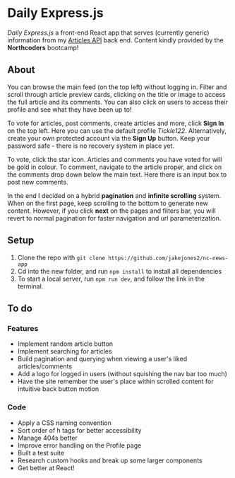 # Daily Express.js

_Daily Express.js_ a front-end React app that serves (currently generic) information from my [Articles API](https://github.com/jakejones2/articles-api) back end. Content kindly provided by the **Northcoders** bootcamp!

## About

You can browse the main feed (on the top left) without logging in. Filter and scroll through article preview cards, clicking on the title or image to access the full article and its comments. You can also click on users to access their profile and see what they have been up to!

To vote for articles, post comments, create articles and more, click **Sign In** on the top left. Here you can use the default profile _Tickle122_. Alternatively, create your own protected account via the **Sign Up** button. Keep your password safe - there is no recovery system in place yet.

To vote, click the star icon. Articles and comments you have voted for will be gold in colour. To comment, navigate to the article proper, and click on the comments drop down below the main text. Here there is an input box to post new comments.

In the end I decided on a hybrid **pagination** and **infinite scrolling** system. When on the first page, keep scrolling to the bottom to generate new content. However, if you click **next** on the pages and filters bar, you will revert to normal pagination for faster navigation and url parameterization.

## Setup

1. Clone the repo with `git clone https://github.com/jakejones2/nc-news-app`
2. Cd into the new folder, and run `npm install` to install all dependencies
3. To start a local server, run `npm run dev`, and follow the link in the terminal.

## To do

### Features

- Implement random article button
- Implement searching for articles
- Build pagination and querying when viewing a user's liked articles/comments
- Add a logo for logged in users (without squishing the nav bar too much)
- Have the site remember the user's place within scrolled content for intuitive back button motion

### Code

- Apply a CSS naming convention
- Sort order of h tags for better accessibility
- Manage 404s better
- Improve error handling on the Profile page
- Built a test suite
- Research custom hooks and break up some larger components
- Get better at React!
